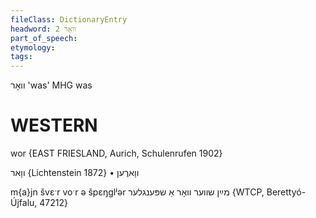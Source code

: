 ```yaml
---
fileClass: DictionaryEntry
headword: וואָר 2
part_of_speech: 
etymology: 
tags: 
---
```

וואָר 
'was'
MHG was

WESTERN
========

wor {EAST FRIESLAND, Aurich, Schulenrufen 1902}

ווָאר
{Lichtenstein 1872}
	•	ווָארֶען 

m{a}jn švɛˑr voˑr ə špɛŋglʲər מײַן שווער וואָר אַ שפּענגלער {WTCP, Berettyó-Újfalu, 47212}
